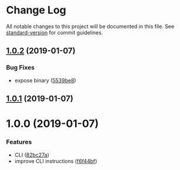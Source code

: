 # Change Log

All notable changes to this project will be documented in this file. See [standard-version](https://github.com/conventional-changelog/standard-version) for commit guidelines.

<a name="1.0.2"></a>
## [1.0.2](https://github.com/medikoo/json-linter/compare/v1.0.1...v1.0.2) (2019-01-07)


### Bug Fixes

* expose binary ([5539be8](https://github.com/medikoo/json-linter/commit/5539be8))



<a name="1.0.1"></a>
## [1.0.1](https://github.com/medikoo/json-linter/compare/v1.0.0...v1.0.1) (2019-01-07)



<a name="1.0.0"></a>
# 1.0.0 (2019-01-07)


### Features

* CLI ([82bc27a](https://github.com/medikoo/json-linter/commit/82bc27a))
* improve CLI instructions ([f6f44bf](https://github.com/medikoo/json-linter/commit/f6f44bf))
